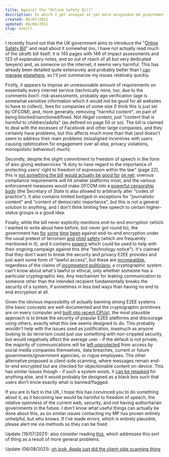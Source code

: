 ```yaml
---
title: Against the "Online Safety Bill"
description: In which I get annoyed at yet more misguided UK government behaviour.
created: 08/07/2021
updated: 06/08/2021
slug: osbill
---
```

I recently found out that the UK government aims to introduce the "[Online Safety Bill](https://www.gov.uk/government/publications/draft-online-safety-bill)" and read about it somewhat (no, I have not actually read much of the (draft) bill itself; it is 145 pages with 146 of impact assessments and 123 of explanatory notes, and so out of reach of all but very dedicated lawyers) and, as someone on the internet, it seems very harmful. This has already been detailed quite extensively and probably better than I [can](https://techcrunch.com/2021/05/12/uk-publishes-draft-online-safety-bill/) [manage](https://www.openrightsgroup.org/blog/access-denied-service-blocking-in-the-online-safety-bill/) [elsewhere](https://matrix.org/blog/2021/05/19/how-the-u-ks-online-safety-bill-threatens-matrix), so I'll just summarize my issues relatively quickly. 

Firstly, it appears to impose an unreasonable amount of requirements on essentially every internet service (technically mine, too, due to the comments box!): risk-assessments, probably age verification (age is somewhat sensitive information which it would not be good for all websites to have to collect), fees for companies of some size (I think this is just set by OFCOM), and, more generally, removing "harmful content", on pain of being blocked/sanctioned/fined. Not *illegal* content, just "content that is harmful to children/adults" (as defined on page 50 or so). The bill is claimed to deal with the excesses of Facebook and other large companies, and they certainly have problems, but this affects much more than that (and doesn't seem to address their main problems (misaligned incentives with users causing optimization for engagement over all else, privacy violations, monopolistic behaviour) much).

Secondly, despite the slight commitment to freedom of speech in the form of also giving webservices "A duty to have regard to the importance of protecting users’ right to freedom of expression within the law" (page 22), this is [not something the bill](https://www.theregister.com/2021/06/23/online_safety_bill_legal_type_legal_say/) [would actually be good for](https://www.bbc.co.uk/news/technology-57569336) [on net](https://cpj.org/2021/05/uk-online-safety-bill-raises-censorship-concerns-and-questions-on-future-of-encryption/); onerous compliance requirements will hit smaller platforms most, and the various enforcement measures would make OFCOM into a [powerful censorship body](https://www.openrightsgroup.org/blog/is-government-preparing-to-censor-discussions-about-migration/) (the Secretary of State is also allowed to arbitrarily alter "codes of practice"). It also contains limited bodged-in exceptions for "journalistic content" and "content of democratic importance", but this is not a general solution to anything, and I don't think limiting free speech to certain higher-status groups is a good idea.

Finally, while the bill never explicitly mentions end-to-end encryption (which I wanted to write about here before, but never got round to), the government has [for](https://www.gov.uk/government/publications/international-statement-end-to-end-encryption-and-public-safety) [some](https://www.techdirt.com/articles/20210402/23434546545/uk-politicians-getting-serious-about-ending-end-to-end-encryption.shtml) [time](https://www.techdirt.com/articles/20190928/18254143088/no-new-agreement-to-share-data-between-us-uk-law-enforcement-does-not-require-encryption-backdoors.shtml) [been](https://www.telegraph.co.uk/news/2017/07/31/dont-want-ban-encryption-inability-see-terrorists-plotting-online/) against end-to-end encryption under the usual pretext of terrorism [and](https://www.childrenscommissioner.gov.uk/report/access-denied-how-end-to-end-encryption-threatens-childrens-safety-online/) [child](https://www.gov.uk/guidance/private-and-public-channels-improve-the-safety-of-your-online-platform) [safety](https://techcrunch.com/2021/06/30/uk-tells-messaging-apps-not-to-use-e2e-encryption-for-kids-accounts/) (which *are* frequently mentioned in it), and it contains [powers](https://www.openrightsgroup.org/blog/endgame-for-end-to-end-encryption/) which could be used to help with their ongoing campaign against this (the "technology notice"). It's claimed that they don't want to break the security and privacy E2EE provides and just want some form of "lawful access", but these are [incompatible](https://www.schneier.com/wp-content/uploads/2016/09/paper-keys-under-doormats-CSAIL.pdf), regardless of the claims of [incompetent politicians](https://www.theguardian.com/technology/2017/apr/04/amber-rudd-necessary-hashtags-confusion-online-images-videos-home-office); a cryptographic system can't know about what's lawful or ethical, only whether someone has a particular cryptographic key. Any mechanism for leaking communication to someone other than the intended recipient fundamentally breaks the security of a system, if sometimes in less bad ways than having no end to end encryption at all.

Given the obvious impossibility of actually banning strong E2EE systems (the basic concepts are well-documented and the cryptographic primitives are on every computer and [built into recent CPUs](https://en.wikipedia.org/wiki/AES_instruction_set)), the most plausible approach is to break the security of popular E2EE platforms and discourage using others, exactly what this law seems designed to do. This probably wouldn't help with the issues used as justification, inasmuch as anyone looking to do terrorism could just use something with non-crippled security, but would negatively affect the average user - if the default is not private, the majority of communications will be [left unprotected](https://matrix.org/blog/2020/10/19/combating-abuse-in-matrix-without-backdoors) from access by social media companies themselves, data breaches, current or future governments/government agencies, or rogue employees. The other alternative proposed is client-side scanning, where messages remain end-to-end encrypted but are checked for objectionable content on-device. This has similar issues though - if such a system exists, it [can be retasked](https://twitter.com/matthew_d_green/status/1392814211122843651) for anything else, and it would probably be designed as a black box such that users don't know exactly what is banned/flagged.

If you are in fact in the UK, I hope this has convinced you to do something about it, as it becoming law would be harmful to freedom of speech, the relative openness of the current web, security, and not having authoritarian governments in the future. I don't know what useful things can actually be done about this, as on similar issues contacting my MP has proven entirely unhelpful, but who knows. If I've made errors, which is entirely plausible, please alert me via methods so they can be fixed.

Update (19/07/2021): also consider reading [this](https://boingboing.net/2012/01/10/lockdown.html), which addresses this sort of thing as a result of more general problems.

Update (06/08/2021): [oh look, Apple just did the client-side scanning thing](https://appleprivacyletter.com/)